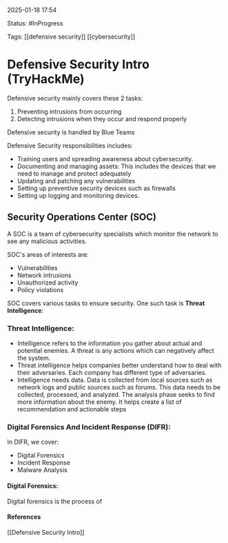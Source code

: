 
2025-01-18 17:54

Status: #InProgress 

Tags: [[defensive security]] [[cybersecurity]]

# Defensive Security Intro (TryHackMe)

Defensive security mainly covers these 2 tasks:
1. Preventing intrusions from occurring
2. Detecting intrusions when they occur and respond properly

Defensive security is handled by Blue Teams

Defensive Security responsibilities includes:
- Training users and spreading awareness about cybersecurity.
- Documenting and managing assets: This includes the devices that we need to manage and protect adequately
- Updating and patching any vulnerabilities
- Setting up preventive security devices such as firewalls
- Setting up logging and monitoring devices.


## Security Operations Center (SOC)

A SOC is a team of cybersecurity specialists which monitor the network to see any malicious activities.

SOC's areas of interests are:
- Vulnerabilities
- Network intrusions
- Unauthorized activity
- Policy violations

SOC covers various tasks to ensure security. One such task is **Threat Intelligence**:
### Threat Intelligence:

- Intelligence refers to the information you gather about actual and potential enemies. A threat is any actions which can negatively affect the system.
- Threat intelligence helps companies better understand how to deal with their adversaries. Each company has different type of adversaries.
- Intelligence needs data. Data is collected from local sources such as network logs and public sources such as forums. This data needs to be collected, processed, and analyzed. The analysis phase seeks to find more information about the enemy. It helps create a list of recommendation and actionable steps

### Digital Forensics And Incident Response (DIFR):

In DIFR, we cover:
- Digital Forensics
- Incident Response
- Malware Analysis

#### Digital Forensics:

Digital forensics is the process of 






#### References
[[Defensive Security Intro]]